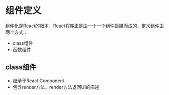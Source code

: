 # 组件定义

组件化是React的根本，React程序正是由一个一个组件搭建而成的，定义组件由两个方式：

- class组件
- 函数组件

## class组件

- 继承于React.Component
- 包含render方法，render方法返回UI的描述

